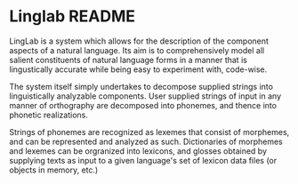 Linglab README
==============

LingLab is a system which allows for the description of the component aspects of a natural language. Its aim is to comprehensively model all salient constituents of natural language forms in a manner that is lingustically accurate while being easy to experiment with, code-wise.

The system itself simply undertakes to decompose supplied strings into linguistically analyzable components. User supplied strings of input in any manner of orthography are decomposed into phonemes, and thence into phonetic realizations.

Strings of phonemes are recognized as lexemes that consist of morphemes, and can be represented and analyzed as such. Dictionaries of morphemes and lexemes can be orgranized into lexicons, and glosses obtained by supplying texts as input to a given language's set of lexicon data files (or objects in memory, etc.)

